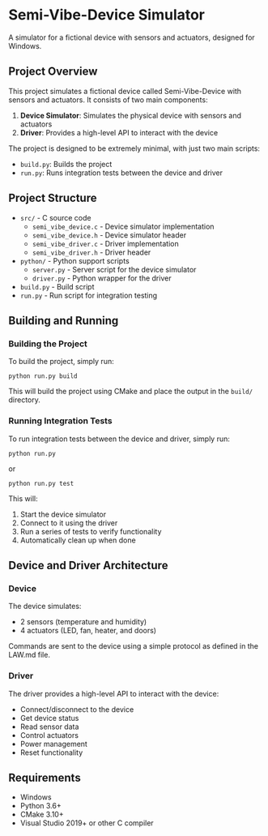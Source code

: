 # Semi-Vibe-Device Simulator

A simulator for a fictional device with sensors and actuators, designed for Windows.

## Project Overview

This project simulates a fictional device called Semi-Vibe-Device with sensors and actuators. It consists of two main components:

1. **Device Simulator**: Simulates the physical device with sensors and actuators
2. **Driver**: Provides a high-level API to interact with the device

The project is designed to be extremely minimal, with just two main scripts:
- `build.py`: Builds the project
- `run.py`: Runs integration tests between the device and driver

## Project Structure

- `src/` - C source code
  - `semi_vibe_device.c` - Device simulator implementation
  - `semi_vibe_device.h` - Device simulator header
  - `semi_vibe_driver.c` - Driver implementation
  - `semi_vibe_driver.h` - Driver header
- `python/` - Python support scripts
  - `server.py` - Server script for the device simulator
  - `driver.py` - Python wrapper for the driver
- `build.py` - Build script
- `run.py` - Run script for integration testing

## Building and Running

### Building the Project

To build the project, simply run:

```
python run.py build
```

This will build the project using CMake and place the output in the `build/` directory.

### Running Integration Tests

To run integration tests between the device and driver, simply run:

```
python run.py
```

or

```
python run.py test
```

This will:
1. Start the device simulator
2. Connect to it using the driver
3. Run a series of tests to verify functionality
4. Automatically clean up when done

## Device and Driver Architecture

### Device

The device simulates:
- 2 sensors (temperature and humidity)
- 4 actuators (LED, fan, heater, and doors)

Commands are sent to the device using a simple protocol as defined in the LAW.md file.

### Driver

The driver provides a high-level API to interact with the device:
- Connect/disconnect to the device
- Get device status
- Read sensor data
- Control actuators
- Power management
- Reset functionality

## Requirements

- Windows
- Python 3.6+
- CMake 3.10+
- Visual Studio 2019+ or other C compiler 